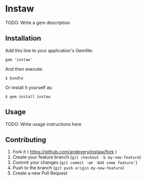 # Instaw

TODO: Write a gem description

## Installation

Add this line to your application's Gemfile:

    gem 'instaw'

And then execute:

    $ bundle

Or install it yourself as:

    $ gem install instaw

## Usage

TODO: Write usage instructions here

## Contributing

1. Fork it ( https://github.com/andevery/instaw/fork )
2. Create your feature branch (`git checkout -b my-new-feature`)
3. Commit your changes (`git commit -am 'Add some feature'`)
4. Push to the branch (`git push origin my-new-feature`)
5. Create a new Pull Request
